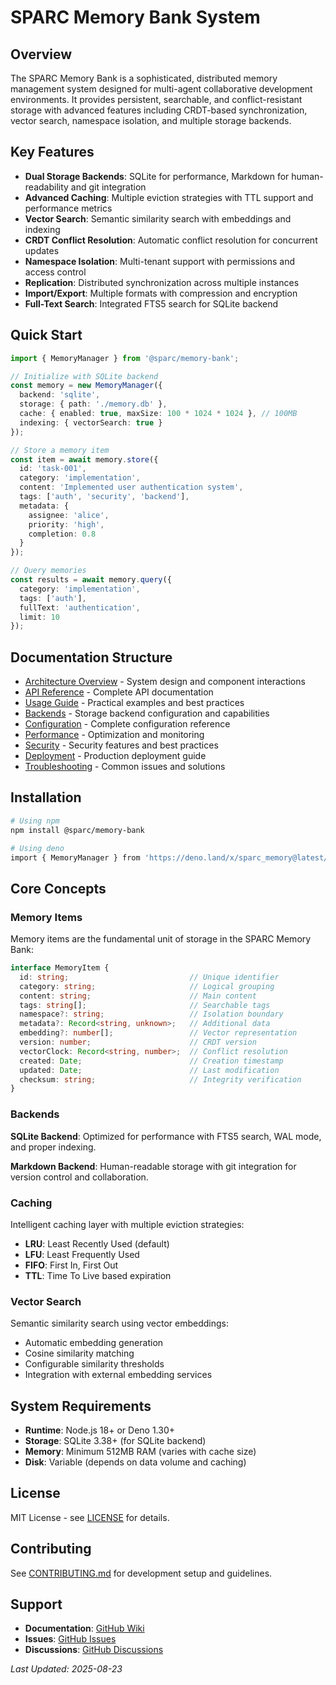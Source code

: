 # SPARC Memory Bank System

## Overview

The SPARC Memory Bank is a sophisticated, distributed memory management system designed for multi-agent collaborative development environments. It provides persistent, searchable, and conflict-resistant storage with advanced features including CRDT-based synchronization, vector search, namespace isolation, and multiple storage backends.

## Key Features

- **Dual Storage Backends**: SQLite for performance, Markdown for human-readability and git integration
- **Advanced Caching**: Multiple eviction strategies with TTL support and performance metrics
- **Vector Search**: Semantic similarity search with embeddings and indexing
- **CRDT Conflict Resolution**: Automatic conflict resolution for concurrent updates
- **Namespace Isolation**: Multi-tenant support with permissions and access control
- **Replication**: Distributed synchronization across multiple instances
- **Import/Export**: Multiple formats with compression and encryption
- **Full-Text Search**: Integrated FTS5 search for SQLite backend

## Quick Start

```typescript
import { MemoryManager } from '@sparc/memory-bank';

// Initialize with SQLite backend
const memory = new MemoryManager({
  backend: 'sqlite',
  storage: { path: './memory.db' },
  cache: { enabled: true, maxSize: 100 * 1024 * 1024 }, // 100MB
  indexing: { vectorSearch: true }
});

// Store a memory item
const item = await memory.store({
  id: 'task-001',
  category: 'implementation',
  content: 'Implemented user authentication system',
  tags: ['auth', 'security', 'backend'],
  metadata: {
    assignee: 'alice',
    priority: 'high',
    completion: 0.8
  }
});

// Query memories
const results = await memory.query({
  category: 'implementation',
  tags: ['auth'],
  fullText: 'authentication',
  limit: 10
});
```

## Documentation Structure

- [Architecture Overview](./architecture.md) - System design and component interactions
- [API Reference](./api.md) - Complete API documentation
- [Usage Guide](./usage.md) - Practical examples and best practices
- [Backends](./backends.md) - Storage backend configuration and capabilities
- [Configuration](./configuration.md) - Complete configuration reference
- [Performance](./performance.md) - Optimization and monitoring
- [Security](./security.md) - Security features and best practices
- [Deployment](./deployment.md) - Production deployment guide
- [Troubleshooting](./troubleshooting.md) - Common issues and solutions

## Installation

```bash
# Using npm
npm install @sparc/memory-bank

# Using deno
import { MemoryManager } from 'https://deno.land/x/sparc_memory@latest/mod.ts';
```

## Core Concepts

### Memory Items

Memory items are the fundamental unit of storage in the SPARC Memory Bank:

```typescript
interface MemoryItem {
  id: string;                           // Unique identifier
  category: string;                     // Logical grouping
  content: string;                      // Main content
  tags: string[];                       // Searchable tags
  namespace?: string;                   // Isolation boundary
  metadata?: Record<string, unknown>;   // Additional data
  embedding?: number[];                 // Vector representation
  version: number;                      // CRDT version
  vectorClock: Record<string, number>;  // Conflict resolution
  created: Date;                        // Creation timestamp
  updated: Date;                        // Last modification
  checksum: string;                     // Integrity verification
}
```

### Backends

**SQLite Backend**: Optimized for performance with FTS5 search, WAL mode, and proper indexing.

**Markdown Backend**: Human-readable storage with git integration for version control and collaboration.

### Caching

Intelligent caching layer with multiple eviction strategies:
- **LRU**: Least Recently Used (default)
- **LFU**: Least Frequently Used
- **FIFO**: First In, First Out
- **TTL**: Time To Live based expiration

### Vector Search

Semantic similarity search using vector embeddings:
- Automatic embedding generation
- Cosine similarity matching
- Configurable similarity thresholds
- Integration with external embedding services

## System Requirements

- **Runtime**: Node.js 18+ or Deno 1.30+
- **Storage**: SQLite 3.38+ (for SQLite backend)
- **Memory**: Minimum 512MB RAM (varies with cache size)
- **Disk**: Variable (depends on data volume and caching)

## License

MIT License - see [LICENSE](../LICENSE) for details.

## Contributing

See [CONTRIBUTING.md](../CONTRIBUTING.md) for development setup and guidelines.

## Support

- **Documentation**: [GitHub Wiki](https://github.com/sparc/memory-bank/wiki)
- **Issues**: [GitHub Issues](https://github.com/sparc/memory-bank/issues)
- **Discussions**: [GitHub Discussions](https://github.com/sparc/memory-bank/discussions)

*Last Updated: 2025-08-23*
